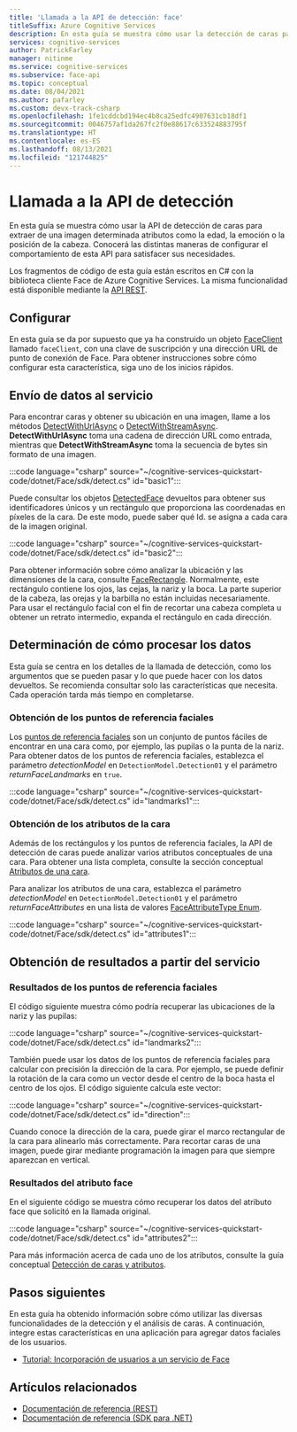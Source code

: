 ```yaml
---
title: 'Llamada a la API de detección: face'
titleSuffix: Azure Cognitive Services
description: En esta guía se muestra cómo usar la detección de caras para extraer de una imagen determinada atributos como la edad, la emoción o la posición de la cabeza.
services: cognitive-services
author: PatrickFarley
manager: nitinme
ms.service: cognitive-services
ms.subservice: face-api
ms.topic: conceptual
ms.date: 08/04/2021
ms.author: pafarley
ms.custom: devx-track-csharp
ms.openlocfilehash: 1fe1cddcbd194ec4b8ca25edfc4907631cb18df1
ms.sourcegitcommit: 0046757af1da267fc2f0e88617c633524883795f
ms.translationtype: HT
ms.contentlocale: es-ES
ms.lasthandoff: 08/13/2021
ms.locfileid: "121744825"
---
```

# <a name="call-the-detect-api"></a>Llamada a la API de detección

En esta guía se muestra cómo usar la API de detección de caras para extraer de una imagen determinada atributos como la edad, la emoción o la posición de la cabeza. Conocerá las distintas maneras de configurar el comportamiento de esta API para satisfacer sus necesidades.

Los fragmentos de código de esta guía están escritos en C# con la biblioteca cliente Face de Azure Cognitive Services. La misma funcionalidad está disponible mediante la [API REST](https://westus.dev.cognitive.microsoft.com/docs/services/563879b61984550e40cbbe8d/operations/563879b61984550f30395236).


## <a name="setup"></a>Configurar

En esta guía se da por supuesto que ya ha construido un objeto [FaceClient](/dotnet/api/microsoft.azure.cognitiveservices.vision.face.faceclient) llamado `faceClient`, con una clave de suscripción y una dirección URL de punto de conexión de Face. Para obtener instrucciones sobre cómo configurar esta característica, siga uno de los inicios rápidos.

## <a name="submit-data-to-the-service"></a>Envío de datos al servicio

Para encontrar caras y obtener su ubicación en una imagen, llame a los métodos [DetectWithUrlAsync](/dotnet/api/microsoft.azure.cognitiveservices.vision.face.faceoperationsextensions.detectwithurlasync) o [DetectWithStreamAsync](/dotnet/api/microsoft.azure.cognitiveservices.vision.face.faceoperationsextensions.detectwithstreamasync). **DetectWithUrlAsync** toma una cadena de dirección URL como entrada, mientras que **DetectWithStreamAsync** toma la secuencia de bytes sin formato de una imagen.

:::code language="csharp" source="~/cognitive-services-quickstart-code/dotnet/Face/sdk/detect.cs" id="basic1":::

Puede consultar los objetos [DetectedFace](/dotnet/api/microsoft.azure.cognitiveservices.vision.face.models.detectedface) devueltos para obtener sus identificadores únicos y un rectángulo que proporciona las coordenadas en píxeles de la cara. De este modo, puede saber qué Id. se asigna a cada cara de la imagen original.

:::code language="csharp" source="~/cognitive-services-quickstart-code/dotnet/Face/sdk/detect.cs" id="basic2":::

Para obtener información sobre cómo analizar la ubicación y las dimensiones de la cara, consulte [FaceRectangle](/dotnet/api/microsoft.azure.cognitiveservices.vision.face.models.facerectangle). Normalmente, este rectángulo contiene los ojos, las cejas, la nariz y la boca. La parte superior de la cabeza, las orejas y la barbilla no están incluidas necesariamente. Para usar el rectángulo facial con el fin de recortar una cabeza completa u obtener un retrato intermedio, expanda el rectángulo en cada dirección.

## <a name="determine-how-to-process-the-data"></a>Determinación de cómo procesar los datos

Esta guía se centra en los detalles de la llamada de detección, como los argumentos que se pueden pasar y lo que puede hacer con los datos devueltos. Se recomienda consultar solo las características que necesita. Cada operación tarda más tiempo en completarse.

### <a name="get-face-landmarks"></a>Obtención de los puntos de referencia faciales

Los [puntos de referencia faciales](../concepts/face-detection.md#face-landmarks) son un conjunto de puntos fáciles de encontrar en una cara como, por ejemplo, las pupilas o la punta de la nariz. Para obtener datos de los puntos de referencia faciales, establezca el parámetro _detectionModel_ en `DetectionModel.Detection01` y el parámetro _returnFaceLandmarks_ en `true`.

:::code language="csharp" source="~/cognitive-services-quickstart-code/dotnet/Face/sdk/detect.cs" id="landmarks1":::

### <a name="get-face-attributes"></a>Obtención de los atributos de la cara

Además de los rectángulos y los puntos de referencia faciales, la API de detección de caras puede analizar varios atributos conceptuales de una cara. Para obtener una lista completa, consulte la sección conceptual [Atributos de una cara](../concepts/face-detection.md#attributes).

Para analizar los atributos de una cara, establezca el parámetro _detectionModel_ en `DetectionModel.Detection01` y el parámetro _returnFaceAttributes_ en una lista de valores [FaceAttributeType Enum](/dotnet/api/microsoft.azure.cognitiveservices.vision.face.models.faceattributetype).

:::code language="csharp" source="~/cognitive-services-quickstart-code/dotnet/Face/sdk/detect.cs" id="attributes1":::


## <a name="get-results-from-the-service"></a>Obtención de resultados a partir del servicio

### <a name="face-landmark-results"></a>Resultados de los puntos de referencia faciales

El código siguiente muestra cómo podría recuperar las ubicaciones de la nariz y las pupilas:

:::code language="csharp" source="~/cognitive-services-quickstart-code/dotnet/Face/sdk/detect.cs" id="landmarks2":::

También puede usar los datos de los puntos de referencia faciales para calcular con precisión la dirección de la cara. Por ejemplo, se puede definir la rotación de la cara como un vector desde el centro de la boca hasta el centro de los ojos. El código siguiente calcula este vector:

:::code language="csharp" source="~/cognitive-services-quickstart-code/dotnet/Face/sdk/detect.cs" id="direction":::

Cuando conoce la dirección de la cara, puede girar el marco rectangular de la cara para alinearlo más correctamente. Para recortar caras de una imagen, puede girar mediante programación la imagen para que siempre aparezcan en vertical.


### <a name="face-attribute-results"></a>Resultados del atributo face

En el siguiente código se muestra cómo recuperar los datos del atributo face que solicitó en la llamada original.

:::code language="csharp" source="~/cognitive-services-quickstart-code/dotnet/Face/sdk/detect.cs" id="attributes2":::

Para más información acerca de cada uno de los atributos, consulte la guía conceptual [Detección de caras y atributos](../concepts/face-detection.md).

## <a name="next-steps"></a>Pasos siguientes

En esta guía ha obtenido información sobre cómo utilizar las diversas funcionalidades de la detección y el análisis de caras. A continuación, integre estas características en una aplicación para agregar datos faciales de los usuarios.

- [Tutorial: Incorporación de usuarios a un servicio de Face](../enrollment-overview.md)

## <a name="related-articles"></a>Artículos relacionados

- [Documentación de referencia (REST)](https://westus.dev.cognitive.microsoft.com/docs/services/563879b61984550e40cbbe8d/operations/563879b61984550f30395236)
- [Documentación de referencia (SDK para .NET)](/dotnet/api/overview/azure/cognitiveservices/face-readme)

